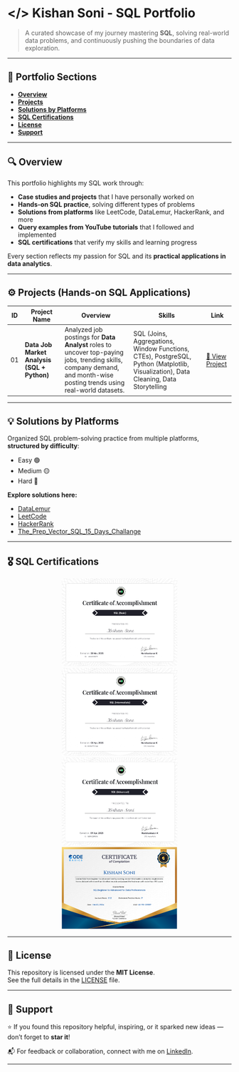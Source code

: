 # </> Kishan Soni - SQL Portfolio  

> A curated showcase of my journey mastering **SQL**, solving real-world data problems, and continuously pushing the boundaries of data exploration.  

---

## 📂 Portfolio Sections  

- [**Overview**](https://github.com/Kishan0705/Kishan-SQL-Portfolio/blob/main/README1.md#-overview)
- [**Projects**](https://github.com/Kishan0705/Kishan-SQL-Portfolio/blob/main/README1.md#%EF%B8%8F-projects-hands-on-sql-applications)
- [**Solutions by Platforms**](https://github.com/Kishan0705/Kishan-SQL-Portfolio/blob/main/README1.md#-solutions-by-platforms)
- [**SQL Certifications**](https://github.com/Kishan0705/Kishan-SQL-Portfolio/blob/main/README1.md#%EF%B8%8F-sql-certifications)
- [**License**](https://github.com/Kishan0705/Kishan-SQL-Portfolio/blob/main/README1.md#-license)
- [**Support**](https://github.com/Kishan0705/Kishan-SQL-Portfolio/blob/main/README1.md#-support)



---

## 🔍 Overview

This portfolio highlights my SQL work through:  
- **Case studies and projects** that I have personally worked on  
- **Hands-on SQL practice**, solving different types of problems  
- **Solutions from platforms** like LeetCode, DataLemur, HackerRank, and more  
- **Query examples from YouTube tutorials** that I followed and implemented  
- **SQL certifications** that verify my skills and learning progress
 

Every section reflects my passion for SQL and its **practical applications in data analytics**.  

---

## ⚙️ Projects (Hands-on SQL Applications)  

| ID | Project Name | Overview | Skills | Link |
|----|--------------|----------|--------|------|
| 01 | **Data Job Market Analysis (SQL + Python)** | Analyzed job postings for **Data Analyst** roles to uncover top-paying jobs, trending skills, company demand, and month-wise posting trends using real-world datasets. | SQL (Joins, Aggregations, Window Functions, CTEs), PostgreSQL, Python (Matplotlib, Visualization), Data Cleaning, Data Storytelling | [🔗 View Project](https://github.com/Kishan0705/SQL_Project_Data_Job_Analysis) |

---

## 💡 Solutions by Platforms  

Organized SQL problem-solving practice from multiple platforms, **structured by difficulty**:  
- Easy 🟢  
- Medium 🟡  
- Hard 🔴  

**Explore solutions here:**  
- [DataLemur](https://github.com/Kishan0705/Kishan-SQL-Portfolio/tree/main/Data_Lemur_Solutions)  
- [LeetCode](https://github.com/Kishan0705/Kishan-SQL-Portfolio/tree/main/LeetCode_Solutions)  
- [HackerRank](https://github.com/Kishan0705/Kishan-SQL-Portfolio/tree/main/Hacker_Rank_Solutions)
- [The_Prep_Vector_SQL_15_Days_Challange](https://github.com/Kishan0705/Kishan-SQL-Portfolio/tree/main/The_Prep_Vector_SQL_15_Days_Challange#-about-this-challenge)

---

## 🎖️ SQL Certifications  

<p align="center">
  <a href="https://www.hackerrank.com/certificates/iframe/a61418615d79" target="_blank">
    <img src="Images/sql_basic certificate (1)_page-0001.jpg" alt="SQL Basic Certificate" width="260" />
  </a>
  <a href="https://www.hackerrank.com/certificates/8225a17f2c04" target="_blank">
    <img src="Images/sql_intermediate certificate (1)_page-0001.jpg" alt="SQL Intermediate Certificate" width="260" />
  </a>
  <a href="https://www.hackerrank.com/certificates/ae3fac31fb9b" target="_blank">
    <img src="Images/Hacker Rank Adv SQL Cert..png" alt="SQL Advanced Certificate" width="260" />
  </a>
  <a href="https://codebasics.io/certificate/CB-50-239187" target="_blank">
    <img src="Images/CB-50-239187 (1)_page-0001.jpg" alt="Codebasics SQL Certificate" width="260" />
  </a>
</p>  

---

## 📃 License  

This repository is licensed under the **MIT License**.  
See the full details in the [LICENSE](https://github.com/Kishan0705/Kishan-SQL-Portfolio/blob/main/LICENSE) file.  

---

## 🤝 Support  

⭐ If you found this repository helpful, inspiring, or it sparked new ideas — don’t forget to **star it**!  

📬 For feedback or collaboration, connect with me on [LinkedIn](https://www.linkedin.com/in/kishan-soni0705/).  

---
